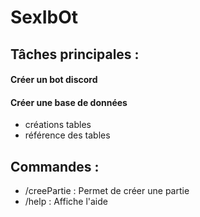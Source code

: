 # **SexIbOt**


## Tâches principales :

#### Créer un bot discord
#### Créer une base de données
  - créations tables
  - référence des tables

## Commandes :
  - /creePartie : Permet de créer une partie
  - /help : Affiche l'aide 
